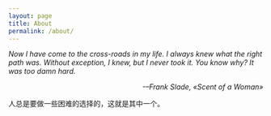 ```yaml
---
layout: page
title: About
permalink: /about/
---
```


*Now I have come to the cross-roads in my life. I always knew what the right path was. Without exception, I knew, but I never took it. You know why? It was too damn hard.*  
<p align="right" style="font-style:italic">-–Frank Slade, «Scent of a Woman»</p>  
   
人总是要做一些困难的选择的，这就是其中一个。

